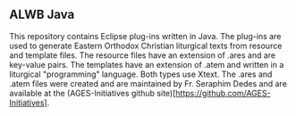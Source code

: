## ALWB Java
This repository contains Eclipse plug-ins written in Java.  The plug-ins are used to generate Eastern Orthodox Christian liturgical texts from resource and template files.  The resource files have an extension of .ares and are key-value pairs.  The templates have an extension of .atem and written in a liturgical "programming" language.  Both types use Xtext.  The .ares and .atem files were created and are maintained by Fr. Seraphim Dedes and are available at the (AGES-Initiatives github site)[https://github.com/AGES-Initiatives].
